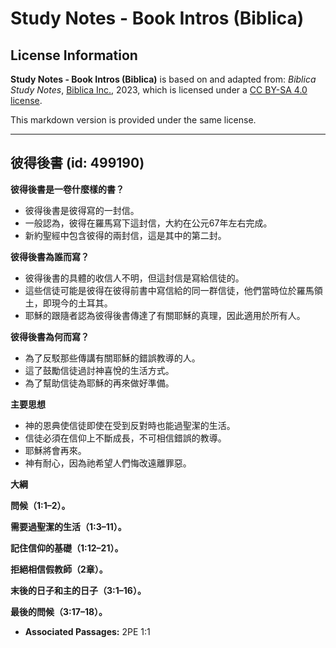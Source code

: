# Study Notes - Book Intros (Biblica)

## License Information

**Study Notes - Book Intros (Biblica)** is based on and adapted from: _Biblica Study Notes_, [Biblica Inc.](https://www.biblica.com/), 2023, which is licensed under a [CC BY-SA 4.0 license](https://creativecommons.org/licenses/by-sa/4.0/legalcode.en).

This markdown version is provided under the same license.



--------------------------------

## 彼得後書 (id: 499190)

**彼得後書是一卷什麼樣的書？**

* 彼得後書是彼得寫的一封信。
* 一般認為，彼得在羅馬寫下這封信，大約在公元67年左右完成。
* 新約聖經中包含彼得的兩封信，這是其中的第二封。

**彼得後書為誰而寫？**

* 彼得後書的具體的收信人不明，但這封信是寫給信徒的。
* 這些信徒可能是彼得在彼得前書中寫信給的同一群信徒，他們當時位於羅馬領土，即現今的土耳其。
* 耶穌的跟隨者認為彼得後書傳達了有關耶穌的真理，因此適用於所有人。

**彼得後書為何而寫？**

* 為了反駁那些傳講有關耶穌的錯誤教導的人。
* 這了鼓勵信徒過討神喜悅的生活方式。
* 為了幫助信徒為耶穌的再來做好準備。

**主要思想**

* 神的恩典使信徒即使在受到反對時也能過聖潔的生活。
* 信徒必須在信仰上不斷成長，不可相信錯誤的教導。
* 耶穌將會再來。
* 神有耐心，因為祂希望人們悔改遠離罪惡。

**大綱**

**問候（1:1–2）。**

**需要過聖潔的生活（1:3–11）。**

**記住信仰的基礎（1:12–21）。**

**拒絕相信假教師（2章）。**

**末後的日子和主的日子（3:1–16）。**

**最後的問候（3:17–18）。**

* **Associated Passages:** 2PE 1:1

